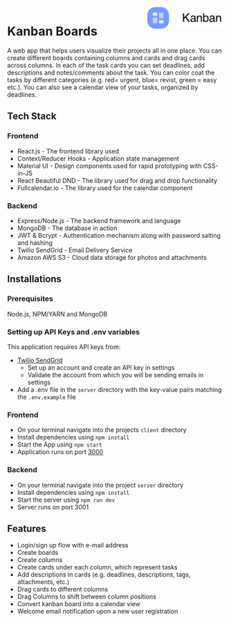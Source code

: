 <img src="client\public\images\logo.png" alt="Kanban logo" title="Kanban" align="right" height="50" />

# Kanban Boards
A web app that helps users visualize their projects all in one place. You can create different boards containing columns and cards and drag cards across columns. In each of the task cards you can set deadlines, add descriptions and notes/comments about the task. You can color coat the tasks by different categories (e.g. red= urgent, blue= revist, green = easy etc.). You can also see a calendar view of your tasks, organized by deadlines.

## Tech Stack
### Frontend
* React.js - The frontend library used
* Context/Reducer Hooks - Application state management
* Material UI - Design components used for rapid prototyping with CSS-in-JS
* React Beautiful DND - The library used for drag and drop functionality
* Fullcalendar.io - The library used for the calendar component
### Backend
* Express/Node.js - The backend framework and language
* MongoDB - The database in action
* JWT & Bcrypt - Authentication mechanism along with password salting and hashing
* Twilio SendGrid - Email Delivery Service
* Amazon AWS S3 - Cloud data storage for photos and attachments

## Installations
### Prerequisites
Node.js, NPM/YARN and MongoDB

### Setting up API Keys and .env variables
This application requires API keys from:
* [Twilio SendGrid](https://sendgrid.com/)
    * Set up an account and create an API key in settings
    * Validate the account from which you will be sending emails in settings
* Add a .env file in the `server` directory with the key-value pairs matching the `.env.example` file

### Frontend
* On your terminal navigate into the projects `client` directory
* Install dependencies using `npm install`
* Start the App using `npm start`
* Application runs on port [3000](http://localhost:3000/)
### Backend
* On your terminal navigate into the project `server` directory
* Install dependencies using `npm install`
* Start the server using `npm run dev`
* Server runs on port 3001

## Features
* Login/sign up flow with e-mail address
* Create boards
* Create columns
* Create cards under each column, which represent tasks
* Add descriptions in cards (e.g. deadlines, descriptions, tags, attachments,  etc.)
* Drag cards to different columns
* Drag Columns to shift between column positions
* Convert kanban board into a calendar view
* Welcome email notification upon a new user registration
